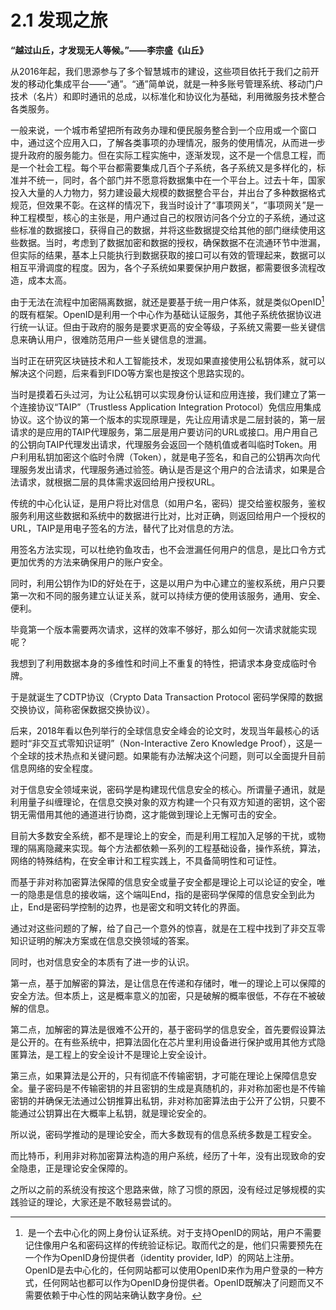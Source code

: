 # 2.1 发现之旅

**“越过山丘，才发现无人等候。”——李宗盛《山丘》**

从2016年起，我们思源参与了多个智慧城市的建设，这些项目依托于我们之前开发的移动化集成平台——“通”。“通”简单说，就是一种多账号管理系统、移动门户技术（名片）和即时通讯的总成，以标准化和协议化为基础，利用微服务技术整合各类服务。

一般来说，一个城市希望把所有政务办理和便民服务整合到一个应用或一个窗口中，通过这个应用入口，了解各类事项的办理情况，服务的使用情况，从而进一步提升政府的服务能力。但在实际工程实施中，逐渐发现，这不是一个信息工程，而是一个社会工程。每个平台都需要集成几百个子系统，各子系统又是多样化的，标准并不统一，同时，各个部门并不愿意将数据集中在一个平台上。过去十年，国家投入大量的人力物力，努力建设最大规模的数据整合平台，并出台了多种数据格式规范，但效果不彰。在这样的情况下，我当时设计了“事项网关”，“事项网关”是一种工程模型，核心的主张是，用户通过自己的权限访问各个分立的子系统，通过这些标准的数据接口，获得自己的数据，并将这些数据提交给其他的部门继续使用这些数据。当时，考虑到了数据加密和数据的授权，确保数据不在流通环节中泄漏，但实际的结果，基本上只能执行到数据获取的接口可以有效的管理起来，数据可以相互平滑调度的程度。因为，各个子系统如果要保护用户数据，都需要很多流程改造，成本太高。

由于无法在流程中加密隔离数据，就还是要基于统一用户体系，就是类似OpenID[^OpenID]的既有框架。OpenID是利用一个中心作为基础认证服务，其他子系统依据协议进行统一认证。但由于政府的服务是要求更高的安全等级，子系统又需要一些关键信息来确认用户，很难防范用户一些关键信息的泄漏。

当时正在研究区块链技术和人工智能技术，发现如果直接使用公私钥体系，就可以解决这个问题，后来看到FIDO等方案也是按这个思路实现的。

当时是摸着石头过河，为让公私钥可以实现身份认证和应用连接，我们建立了第一个连接协议“TAIP”（Trustless Application Integration Protocol）免信应用集成协议。这个协议的第一个版本的实现原理是，先让应用请求是二层封装的，第一层请求的是应用的TAIP代理服务，第二层是用户要访问的URL或接口。用户用自己的公钥向TAIP代理发出请求，代理服务会返回一个随机值或者叫临时Token。用户利用私钥加密这个临时令牌（Token），就是电子签名，和自己的公钥再次向代理服务发出请求，代理服务通过验签。确认是否是这个用户的合法请求，如果是合法请求，就根据二层的具体需求返回给用户授权URL。

传统的中心化认证，是用户将比对信息（如用户名，密码）提交给鉴权服务，鉴权服务利用这些数据和系统中的数据进行比对，比对正确，则返回给用户一个授权的URL，TAIP是用电子签名的方法，替代了比对信息的方法。

用签名方法实现，可以杜绝钓鱼攻击，也不会泄漏任何用户的信息，是比口令方式更加优秀的方法来确保用户的账户安全。

同时，利用公钥作为ID的好处在于，这是以用户为中心建立的鉴权系统，用户只要第一次和不同的服务建立认证关系，就可以持续方便的使用该服务，通用、安全、便利。

毕竟第一个版本需要两次请求，这样的效率不够好，那么如何一次请求就能实现呢？

我想到了利用数据本身的多维性和时间上不重复的特性，把请求本身变成临时令牌。

于是就诞生了CDTP协议（Crypto Data Transaction Protocol 密码学保障的数据交换协议，简称密保数据交换协议）。

后来，2018年看以色列举行的全球信息安全峰会的论文时，发现当年最核心的话题时“非交互式零知识证明”（Non-Interactive Zero Knowledge Proof），这是一个全球的技术热点和关键问题。如果能有办法解决这个问题，则可以全面提升目前信息网络的安全程度。

对于信息安全领域来说，密码学是构建现代信息安全的核心。所谓量子通讯，就是利用量子纠缠理论，在信息交换对象的双方构建一个只有双方知道的密钥，这个密钥无需借用其他的通道进行协商，这才能做到理论上无懈可击的安全。

目前大多数安全系统，都不是理论上的安全，而是利用工程加入足够的干扰，或物理的隔离隐藏来实现。每个方法都依赖一系列的工程基础设备，操作系统，算法，网络的特殊结构，在安全审计和工程实践上，不具备简明性和可证性。

而基于非对称加密算法保障的信息安全或量子安全都是理论上可以论证的安全，唯一的隐患是信息的接收端，这个端叫End，指的是密码学保障的信息安全到此为止，End是密码学控制的边界，也是密文和明文转化的界面。

通过对这些问题的了解，给了自己一个意外的惊喜，就是在工程中找到了非交互零知识证明的解决方案或在信息交换领域的答案。

同时，也对信息安全的本质有了进一步的认识。

第一点，基于加解密的算法，是让信息在传递和存储时，唯一的理论上可以保障的安全方法。但本质上，这是概率意义的加密，只是破解的概率很低，不存在不被破解的信息。

第二点，加解密的算法是很难不公开的，基于密码学的信息安全，首先要假设算法是公开的。在有些系统中，把算法固化在芯片里利用设备进行保护或用其他方式隐匿算法，是工程上的安全设计不是理论上安全设计。

第三点，如果算法是公开的，只有彻底不传输密钥，才可能在理论上保障信息安全。量子密码是不传输密钥的并且密钥的生成是真随机的，非对称加密也是不传输密钥的并确保无法通过公钥推算出私钥，非对称加密算法由于公开了公钥，只要不能通过公钥算出在大概率上私钥，就是理论安全的。

所以说，密码学推动的是理论安全，而大多数现有的信息系统多数是工程安全。

而比特币，利用非对称加密算法构造的用户系统，经历了十年，没有出现致命的安全隐患，正是理论安全保障的。

之所以之前的系统没有按这个思路来做，除了习惯的原因，没有经过足够规模的实践验证的理论，大家还是不敢轻易尝试的。

[^OpenID]: 是一个去中心化的网上身份认证系统。对于支持OpenID的网站，用户不需要记住像用户名和密码这样的传统验证标记。取而代之的是，他们只需要预先在一个作为OpenID身份提供者（identity provider, IdP）的网站上注册。OpenID是去中心化的，任何网站都可以使用OpenID来作为用户登录的一种方式，任何网站也都可以作为OpenID身份提供者。OpenID既解决了问题而又不需要依赖于中心性的网站来确认数字身份。
